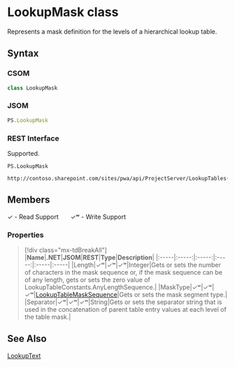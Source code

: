 [comment]: # (Name:LookupMask)
[comment]: # (Name:Microsoft.ProjectServer.LookupMask)
[comment]: # (Type:class)
[comment]: # (Status:Verified)

# <a name="name"></a>LookupMask class

<a name="description"></a>Represents a mask definition for the levels of a hierarchical lookup table.

## <a name="syntax"></a>Syntax

### CSOM

```cs
class LookupMask 
```
### JSOM

```javascript
PS.LookupMask
```
### REST Interface

Supported.

```
PS.LookupMask

http://contoso.sharepoint.com/sites/pwa/api/ProjectServer/LookupTables('{tableid}')/Masks
```

## <a name="members"></a>Members


&#x2713; - Read Support &nbsp;&nbsp;&nbsp;&nbsp;&nbsp;&nbsp;&#x2713;&#x02B7; - Write Support

### <a name="properties"></a>Properties
> [!div class="mx-tdBreakAll"]
|**Name**|**.NET**|**JSOM**|**REST**|**Type**|**Description**|
|:-----|:-----:|:-----:|:-----:|:-----|:-----|
|<a name="Length"></a>Length|&#x2713;&#x02B7;|&#x2713;&#x02B7;|&#x2713;&#x02B7;|Integer|Gets or sets the number of characters in the mask sequence or, if the mask sequence can be of any length, gets or sets the zero value of LookupTableConstants.AnyLengthSequence.|
|<a name="MaskType"></a>MaskType|&#x2713;&#x02B7;|&#x2713;&#x02B7;|&#x2713;&#x02B7;|[LookupTableMaskSequence](LookupTableMaskSequence.md)|Gets or sets the mask segment type.|
|<a name="Separator"></a>Separator|&#x2713;&#x02B7;|&#x2713;&#x02B7;|&#x2713;&#x02B7;|String|Gets or sets the separator string that is used in the concatenation of parent table entry values at each level of the table mask.|

## <a name="seeAlso"></a>See Also

[LookupText](LookupText.md)<br/>
